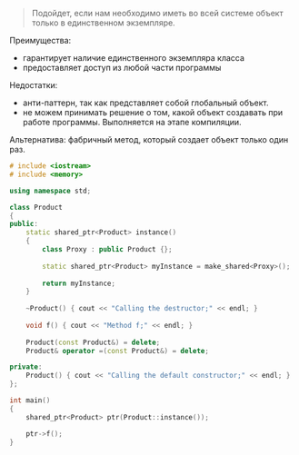 >Подойдет, если нам необходимо иметь во всей системе объект только в единственном экземпляре.

Преимущества:
- гарантирует наличие единственного экземпляра класса
- предоставляет доступ из любой части программы

Недостатки:
- анти-паттерн, так как представляет собой глобальный объект.
- не можем принимать решение о том, какой объект создавать при работе программы. Выполняется на этапе компиляции.

Альтернатива: фабричный метод, который создает объект только один раз. 

```c++
# include <iostream>
# include <memory>

using namespace std;

class Product
{
public:
	static shared_ptr<Product> instance()
	{
		class Proxy : public Product {};
		
		static shared_ptr<Product> myInstance = make_shared<Proxy>();
		
		return myInstance;
	}
	
	~Product() { cout << "Calling the destructor;" << endl; }
	
	void f() { cout << "Method f;" << endl; }
	
	Product(const Product&) = delete;
	Product& operator =(const Product&) = delete;

private:
	Product() { cout << "Calling the default constructor;" << endl; }
};

int main()
{
	shared_ptr<Product> ptr(Product::instance());

	ptr->f();
}

```